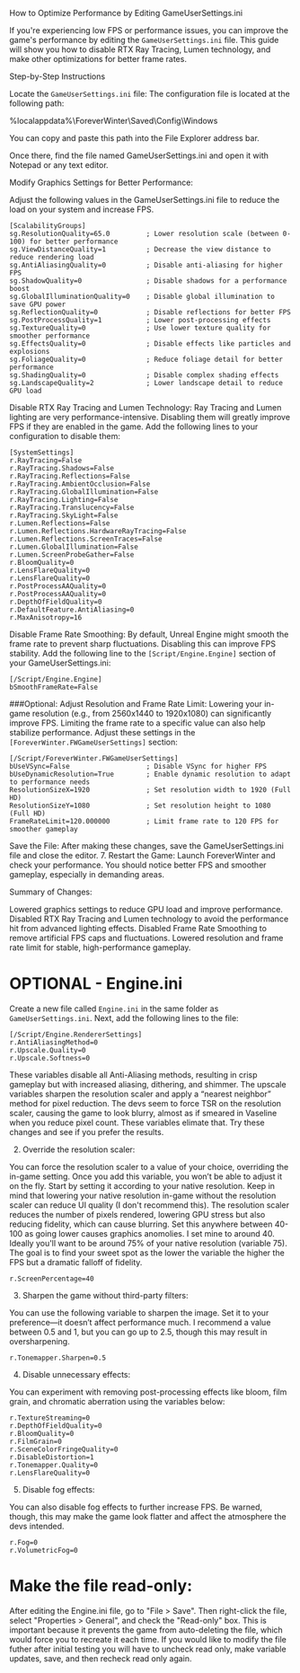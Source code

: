 How to Optimize Performance by Editing GameUserSettings.ini

If you're experiencing low FPS or performance issues, you can improve the game's performance by editing the ```GameUserSettings.ini``` file. This guide will show you how to disable RTX Ray Tracing, Lumen technology, and make other optimizations for better frame rates.

Step-by-Step Instructions

Locate the ```GameUserSettings.ini``` file: The configuration file is located at the following path:

%localappdata%\ForeverWinter\Saved\Config\Windows

You can copy and paste this path into the File Explorer address bar.

Once there, find the file named GameUserSettings.ini and open it with Notepad or any text editor.

Modify Graphics Settings for Better Performance:

Adjust the following values in the GameUserSettings.ini file to reduce the load on your system and increase FPS.
```
[ScalabilityGroups]
sg.ResolutionQuality=65.0         ; Lower resolution scale (between 0-100) for better performance
sg.ViewDistanceQuality=1          ; Decrease the view distance to reduce rendering load
sg.AntiAliasingQuality=0          ; Disable anti-aliasing for higher FPS
sg.ShadowQuality=0                ; Disable shadows for a performance boost
sg.GlobalIlluminationQuality=0    ; Disable global illumination to save GPU power
sg.ReflectionQuality=0            ; Disable reflections for better FPS
sg.PostProcessQuality=1           ; Lower post-processing effects
sg.TextureQuality=0               ; Use lower texture quality for smoother performance
sg.EffectsQuality=0               ; Disable effects like particles and explosions
sg.FoliageQuality=0               ; Reduce foliage detail for better performance
sg.ShadingQuality=0               ; Disable complex shading effects
sg.LandscapeQuality=2             ; Lower landscape detail to reduce GPU load
```
Disable RTX Ray Tracing and Lumen Technology: Ray Tracing and Lumen lighting are very performance-intensive. Disabling them will greatly improve FPS if they are enabled in the game. Add the following lines to your configuration to disable them:
```
[SystemSettings]
r.RayTracing=False
r.RayTracing.Shadows=False
r.RayTracing.Reflections=False
r.RayTracing.AmbientOcclusion=False
r.RayTracing.GlobalIllumination=False
r.RayTracing.Lighting=False
r.RayTracing.Translucency=False
r.RayTracing.SkyLight=False
r.Lumen.Reflections=False
r.Lumen.Reflections.HardwareRayTracing=False
r.Lumen.Reflections.ScreenTraces=False
r.Lumen.GlobalIllumination=False
r.Lumen.ScreenProbeGather=False
r.BloomQuality=0
r.LensFlareQuality=0
r.LensFlareQuality=0
r.PostProcessAAQuality=0
r.PostProcessAAQuality=0
r.DepthOfFieldQuality=0
r.DefaultFeature.AntiAliasing=0
r.MaxAnisotropy=16
```
Disable Frame Rate Smoothing: By default, Unreal Engine might smooth the frame rate to prevent sharp fluctuations. Disabling this can improve FPS stability. Add the following line to the ```[Script/Engine.Engine]``` section of your GameUserSettings.ini:
```
[/Script/Engine.Engine]
bSmoothFrameRate=False
```
###Optional: Adjust Resolution and Frame Rate Limit: Lowering your in-game resolution (e.g., from 2560x1440 to 1920x1080) can significantly improve FPS. Limiting the frame rate to a specific value can also help stabilize performance. Adjust these settings in the ```[ForeverWinter.FWGameUserSettings]``` section:
```
[/Script/ForeverWinter.FWGameUserSettings]
bUseVSync=False                   ; Disable VSync for higher FPS
bUseDynamicResolution=True        ; Enable dynamic resolution to adapt to performance needs
ResolutionSizeX=1920              ; Set resolution width to 1920 (Full HD)
ResolutionSizeY=1080              ; Set resolution height to 1080 (Full HD)
FrameRateLimit=120.000000         ; Limit frame rate to 120 FPS for smoother gameplay
```
Save the File: After making these changes, save the GameUserSettings.ini file and close the editor. 7. Restart the Game: Launch ForeverWinter and check your performance. You should notice better FPS and smoother gameplay, especially in demanding areas.

Summary of Changes:

Lowered graphics settings to reduce GPU load and improve performance.
Disabled RTX Ray Tracing and Lumen technology to avoid the performance hit from advanced lighting effects.
Disabled Frame Rate Smoothing to remove artificial FPS caps and fluctuations. Lowered resolution and frame rate limit for stable, high-performance gameplay.

# OPTIONAL - Engine.ini
Create a new file called ```Engine.ini``` in the same folder as ```GameUserSettings.ini```.
Next, add the following lines to the file: 

```
[/Script/Engine.RendererSettings]
r.AntiAliasingMethod=0
r.Upscale.Quality=0
r.Upscale.Softness=0
```

These variables disable all Anti-Aliasing methods, resulting in crisp gameplay but with increased aliasing, dithering, and shimmer. The upscale variables sharpen the resolution scaler and apply a “nearest neighbor” method for pixel reduction. The devs seem to force TSR on the resolution scaler, causing the game to look blurry, almost as if smeared in Vaseline when you reduce pixel count. These variables elimate that. Try these changes and see if you prefer the results.

2. Override the resolution scaler:

You can force the resolution scaler to a value of your choice, overriding the in-game setting. Once you add this variable, you won’t be able to adjust it on the fly. Start by setting it according to your native resolution. Keep in mind that lowering your native resolution in-game without the resolution scaler can reduce UI quality (I don't recommend this). The resolution scaler reduces the number of pixels rendered, lowering GPU stress but also reducing fidelity, which can cause blurring. Set this anywhere between 40-100 as going lower causes graphics anomolies. I set mine to around 40. Ideally you'll want to be around 75% of your native resolution (variable 75). The goal is to find your sweet spot as the lower the variable the higher the FPS but a dramatic falloff of fidelity.
```
r.ScreenPercentage=40
```

3. Sharpen the game without third-party filters:

You can use the following variable to sharpen the image. Set it to your preference—it doesn’t affect performance much. I recommend a value between 0.5 and 1, but you can go up to 2.5, though this may result in oversharpening.
```
r.Tonemapper.Sharpen=0.5
```
4. Disable unnecessary effects:

You can experiment with removing post-processing effects like bloom, film grain, and chromatic aberration using the variables below:
```
r.TextureStreaming=0
r.DepthOfFieldQuality=0
r.BloomQuality=0
r.FilmGrain=0
r.SceneColorFringeQuality=0
r.DisableDistortion=1
r.Tonemapper.Quality=0
r.LensFlareQuality=0
```
5. Disable fog effects:

You can also disable fog effects to further increase FPS. Be warned, though, this may make the game look flatter and affect the atmosphere the devs intended.
```
r.Fog=0
r.VolumetricFog=0
```


# Make the file read-only:
After editing the Engine.ini file, go to "File > Save". Then right-click the file, select "Properties > General", and check the "Read-only" box. This is important because it prevents the game from auto-deleting the file, which would force you to recreate it each time. If you would like to modify the file futher after initial testing you will have to uncheck read only, make variable updates, save, and then recheck read only again. 

